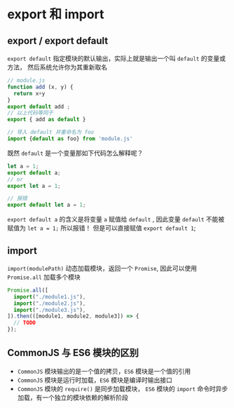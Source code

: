 # export 和 import

## export / export default

`export default` 指定模块的默认输出，实际上就是输出一个叫 `default` 的变量或方法，
然后系统允许你为其重新取名

```js
// module.js
function add (x, y) {
  return x+y
}
export default add ;
// 以上代码等同于
export { add as default }

// 导入 default 并重命名为 foo
import {default as foo} from 'module.js'
```

既然 `default` 是一个变量那如下代码怎么解释呢？

```js
let a = 1;
export default a;
// or
export let a = 1;

// 报错
export default let a = 1;
```

`export default a` 的含义是将变量 `a` 赋值给 `default` ,
因此变量 `default` 不能被赋值为 `let a = 1;` 所以报错！
但是可以直接赋值 `export default 1`;

## import

`import(modulePath)` 动态加载模块，返回一个 `Promise`, 因此可以使用 `Promise.all` 加载多个模块

```js
Promise.all([
  import("./module1.js"),
  import("./module2.js"),
  import("./module3.js"),
]).then(([module1, module2, module3]) => {
  // TODO
});
```

## CommonJS 与 ES6 模块的区别

- `CommonJS` 模块输出的是一个值的拷贝，`ES6` 模块是一个值的引用
- `CommonJS` 模块是运行时加载，`ES6` 模块是编译时输出接口
- `CommonJS` 模块的 `require()` 是同步加载模块， `ES6` 模块的 `import` 命令时异步加载，有一个独立的模块依赖的解析阶段
